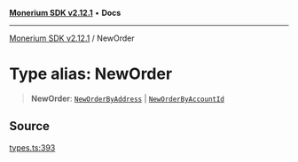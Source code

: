[**Monerium SDK v2.12.1**](../README.md) • **Docs**

---

[Monerium SDK v2.12.1](../README.md) / NewOrder

# Type alias: NewOrder

> **NewOrder**: [`NewOrderByAddress`](../interfaces/NewOrderByAddress.md) \| [`NewOrderByAccountId`](../interfaces/NewOrderByAccountId.md)

## Source

[types.ts:393](https://github.com/monerium/js-monorepo/blob/510d89096a606a615f5ce0c00a69ec9c89563e68/packages/sdk/src/types.ts#L393)

